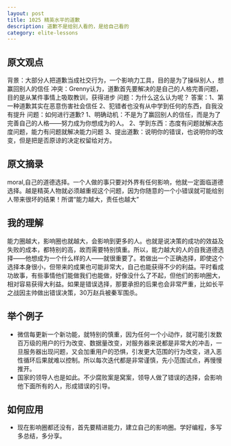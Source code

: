 ```yaml
---
layout: post
title: 1025 精英水平的道歉
description: 道歉不是给别人看的，是给自己看的
category: elite-lessons
---
```


## 原文观点
背景：大部分人把道歉当成社交行为，一个影响力工具，目的是为了操纵别人，想赢回别人的信任
冲突：Grenny认为，道歉首先要解决的是自己的人格完善问题，目的是从某件事情上吸取教训，获得进步
问题：为什么这么认为呢？
答案：1、第一种道歉其实在恶意伤害社会信任
     2、犯错者也没有从中学到任何的东西，自我没有提升
问题：如何进行道歉?
1、明确动机：不是为了赢回别人的信任，而是为了完善自己的人格——努力成为你想成为的人。
2、学到东西：态度有问题就解决态度问题，能力有问题就解决能力问题
3、提出道歉：说明你的错误，也说明你的改变，但是把是否原谅的决定权留给对方。

## 原文摘录
moral,自己的道德选择。一个人做的事只要对外界有任何影响，他就一定面临道德选择。越是精英人物就必须越重视这个问题，因为你随意的一个小错误就可能给别人带来很坏的结果！所谓“能力越大，责任也越大”

## 我的理解
能力圈越大，影响圈也就越大，会影响到更多的人。也就是说决策的成功的效益及失败的成本，都特别的高，故而需要特别慎重。所以，能力越大的人的自我道德选择——他想成为一个什么样的人——就很重要了。若做出一个正确选择，即使这个选择本身很小，但带来的成果也可能非常大，自己也能获得不少的利益。平时看成功故事，有些事情他们能做我们也能做，好像没什么了不起，但他们的影响圈大，相对容易获得大利益。如果是错误选择，那要承担的后果也会非常严重，比如长平之战因主帅做出错误决策，30万赵兵被秦军围杀。

## 举个例子
- 微信每更新一个新功能，就特别的慎重，因为任何一个小动作，就可能引发数百万级的用户的行为改变、数据量改变，对服务器来说都是非常大的冲击，一旦服务器出现问题，又会加重用户的恐惧，引发更大范围的行为改变，进入恶性循环后果就难以控制。所以每次迭代都是非常谨慎，先小范围试点，再慢慢推开。
- 国家的领导人也是如此。不少腐败案是窝案，领导人做了错误的选择，会影响他下面所有的人，形成错误的引导。

## 如何应用
- 现在影响圈都还没有，首先要精进能力，建立自己的影响圈。学好编程，多写多总结，多分享。
